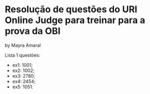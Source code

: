 # Resolução de questões do URI Online Judge para treinar para a prova da OBI
by Mayra Amaral

Lista 1 questões:

* ex1: 1001;
* ex2: 1002;
* ex3: 2780;
* ex4: 2454;
* ex5: 1051.
